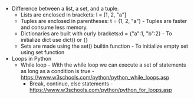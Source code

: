 * Difference between a list, a set, and a tuple.
  * Lists are enclosed in brackets: l = [1, 2, "a"]
  * Tuples are enclosed in parentheses: t = (1, 2, "a") - Tuples are faster and consume less memory. 
  * Dictionaries are built with curly brackets:d = {"a":1, "b":2} - To initialize dict use dict() or {}
  * Sets are made using the set() builtin function - To initialize empty set using set function
* Loops in Python
  * While loop - With the while loop we can execute a set of statements as long as a condition is true - https://www.w3schools.com/python/python_while_loops.asp
    * Break, continue, else statements - https://www.w3schools.com/python/python_for_loops.asp
     
    












